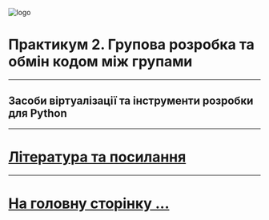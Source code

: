 ![logo](img/logo.png)
# Практикум 2. Групова розробка та обмін кодом між групами

---

## Засоби віртуалізації та інструменти розробки для Python

---

# [Література та посилання](links.md)

---

# [На головну сторінку ...](../README.md)
